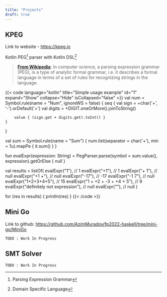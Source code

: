 ```yaml
---
title: "Projects"
draft: true
---
```


## KPEG

Link to website - https://kpeg.io

Kotlin PEG[^1] parser with Kotlin DSL[^2]

[^1]: Parsing Expression Grammar
[^2]: Domain Specific Language

> **[From Wikipedia](https://en.wikipedia.org/wiki/Parsing_expression_grammar)**:
> In computer science, a parsing expression grammar (PEG), is a type of analytic formal grammar, i.e. it describes a formal language in terms of a set of rules for recognizing strings in the language.

{{< code language="kotlin" title="Simple usage example" id="1" expand="Show" collapse="Hide" isCollapsed="false" >}}
val num = Symbol.rule<Int>(name = "Num", ignoreWS = false) {
    seq {
        val sign = +char('+', '-').orDefault('+')
        val digits = +DIGIT.oneOrMore().joinToString()

        value { (sign.get + digits.get).toInt() }
    }
}

val sum = Symbol.rule<Int>(name = "Sum") {
    num.list(separator = char('+'), min = 1u).mapPe { it.sum() }
}


fun evalExpr(expression: String) =
    PegParser.parse(symbol = sum.value(), expression).getOrElse { null }

val results = listOf(
    evalExpr("1"),                         // 1
    evalExpr("+1"),                        // 1
    evalExpr("+ 1"),                       // null
    evalExpr("+1 +"),                      // null
    evalExpr("-17"),                       // -17
    evalExpr("-1 7"),                      // null
    evalExpr("1+2+3+4+5"),                 // 15
    evalExpr("1 + +2 + -3 + +4 + 5"),      // 9
    evalExpr("definitely not expression"), // null
    evalExpr(""),                          // null
)

for (res in results) {
    println(res)
}
{{< /code >}}


## Mini Go

Link to github: https://github.com/AzimMuradov/fp2022-haskell/tree/mini-go/MiniGo

`TODO : Work In Progress`


## SMT Solver

`TODO : Work In Progress`
